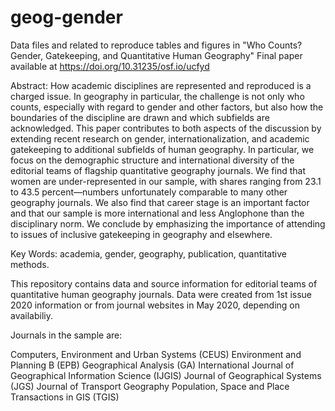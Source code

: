 # geog-gender
Data files and related to reproduce tables and figures in "Who Counts? Gender, Gatekeeping, and Quantitative Human Geography"
Final paper available at https://doi.org/10.31235/osf.io/ucfyd

Abstract: How academic disciplines are represented and reproduced is a charged issue. In geography in particular, the challenge is not only who counts, especially with regard to gender and other factors, but also how the boundaries of the discipline are drawn and which subfields are acknowledged. This paper contributes to both aspects of the discussion by extending recent research on gender, internationalization, and academic gatekeeping to additional subfields of human geography. In particular, we focus on the demographic structure and international diversity of the editorial teams of flagship quantitative geography journals. We find that women are under-represented in our sample, with shares ranging from 23.1 to 43.5 percent—numbers unfortunately comparable to many other geography journals. We also find that career stage is an important factor and that our sample is more international and less Anglophone than the disciplinary norm. We conclude by emphasizing the importance of attending to issues of inclusive gatekeeping in geography and elsewhere.

Key Words: academia, gender, geography, publication, quantitative methods.

This repository contains data and source information for editorial teams of quantitative human geography journals. Data were created from 1st issue 2020 information or from journal websites in May 2020, depending on availabiliy.

Journals in the sample are:

Computers, Environment and Urban Systems (CEUS)
Environment and Planning B (EPB)
Geographical Analysis (GA)
International Journal of Geographical Information Science (IJGIS)
Journal of Geographical Systems (JGS)
Journal of Transport Geography
Population, Space and Place
Transactions in GIS (TGIS)
